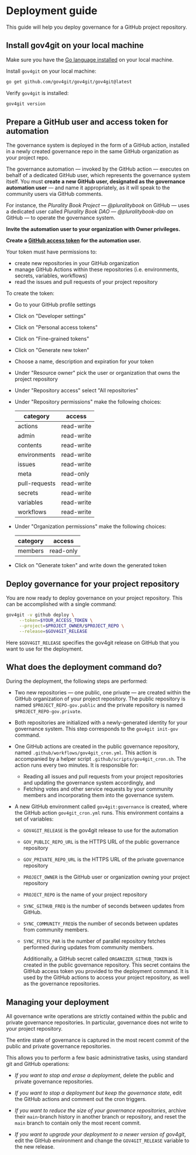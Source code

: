 
# Deployment guide

This guide will help you deploy governance for a GitHub project repository.

## Install gov4git on your local machine

Make sure you have the [Go language installed](https://golang.org/doc/install) on your local machine.

Install `gov4git` on your local machine:

```bash
go get github.com/gov4git/gov4git/gov4git@latest
```

Verify `gov4git` is installed:

```bash
gov4git version
```

## Prepare a GitHub user and access token for automation

The governance system is deployed in the form of a GitHub action, installed in a newly created governance repo in the same GitHub organization as your project repo.

The governance automation — invoked by the GitHub action — executes on behalf of a dedicated GitHub user, which represents the governance system itself. You must **create a new GitHub user, designated as the governance automation user** — and name it appropriately, as it will speak to the community users via GitHub comments.

For instance, the _Plurality Book Project_ — *@pluralitybook* on GitHub — uses a dedicated user called _Plurality Book DAO_ — *@pluralitybook-dao* on GitHub — to operate the governance system.

**Invite the automation user to your organization with Owner privileges.**

**Create a [GitHub access token](https://docs.github.com/en/github/authenticating-to-github/creating-a-personal-access-token) for the automation user.**

Your token must have permissions to:
- create new repositories in your GitHub organization
- manage GitHub Actions within these repositories (i.e. environments, secrets, variables, workflows)
- read the issues and pull requests of your project repository

To create the token:
- Go to your GitHub profile settings
- Click on "Developer settings"
- Click on "Personal access tokens"
- Click on "Fine-grained tokens"
- Click on "Generate new token"
- Choose a name, description and expiration for your token
- Under "Resource owner" pick the user or organization that owns the project repository
- Under "Repository access" select "All repositories"
- Under "Repository permissions" make the following choices:

     | category | access |
     | ----------- | ----------- |
     | actions | read-write |
     | admin | read-write |
     | contents | read-write |
     | environments | read-write |
     | issues | read-write |
     | meta | read-only |
     | pull-requests | read-write |
     | secrets | read-write |
     | variables | read-write |
     | workflows | read-write |

- Under "Organization permissions" make the following choices:

     | category | access |
     | ----------- | ----------- |
     | members | read-only |

- Click on "Generate token" and write down the generated token


## Deploy governance for your project repository

You are now ready to deploy governance on your project repository. This can be accomplished with a single command:

```bash
gov4git -v github deploy \
     --token=$YOUR_ACCESS_TOKEN \
     --project=$PROJECT_OWNER/$PROJECT_REPO \
     --release=$GOV4GIT_RELEASE
```

Here `$GOV4GIT_RELEASE` specifies the gov4git release on GitHub that you want to use for the deployment.

## What does the deployment command do?

During the deployment, the following steps are performed:

- Two new repositories — one public, one private — are created within the GitHub organization of your project repository. The public repository is named `$PROJECT_REPO-gov.public` and the private repository is named `$PROJECT_REPO-gov.private`.

- Both repositories are initialized with a newly-generated identity for your governance system. This step corresponds to the `gov4git init-gov` command.

- One GitHub actions are created in the public governance repository, named `.github/workflows/gov4git_cron.yml`. This action is accompanied by a helper script `.github/scripts/gov4git_cron.sh`. The action runs every two minutes. It is responsible for:
     - Reading all issues and pull requests from your project repositories and updating the governance system accordingly, and
     - Fetching votes and other service requests by your community members and incorporating them into the governance system.

- A new GitHub environment called `gov4git:governance` is created, where the GitHub action `gov4git_cron.yml` runs. This environment contains a set of variables:
  - `GOV4GIT_RELEASE` is the gov4git release to use for the automation
  - `GOV_PUBLIC_REPO_URL` is the HTTPS URL of the public governance repository
  - `GOV_PRIVATE_REPO_URL` is the HTTPS URL of the private governance repository
  - `PROJECT_OWNER` is the GitHub user or organization owning your project repository
  - `PROJECT_REPO` is the name of your project repository
  - `SYNC_GITHUB_FREQ` is the number of seconds between updates from GitHub.
  - `SYNC_COMMUNITY_FREQ`is the number of seconds between updates from community members.
  - `SYNC_FETCH_PAR` is the number of parallel repository fetches performed during updates from community members.

     Additionally, a GitHub secret called `ORGANIZER_GITHUB_TOKEN` is created in the public governance repository. This secret contains the GitHub access token you provided to the deployment command. It is used by the GitHub actions to access your project repository, as well as the governance repositories.

## Managing your deployment

All governance write operations are strictly contained within the public and private governance repositories. In particular, governance does not write to your project repository.

The entire state of governance is captured in the most recent commit of the public and private governance repositories.

This allows you to perform a few basic administrative tasks, using standard git and GitHub operations:

- _If you want to stop and erase a deployment_, delete the public and private governance repositories.

- _If you want to stop a deployment but keep the governance state_, edit the GitHub actions and comment out the cron triggers.

- _If you want to reduce the size of your governance repositories_, archive their `main`-branch history in another branch or repository, and reset the `main` branch to contain only the most recent commit.

- _If you want to upgrade your deployment to a newer version of gov4git_, edit the GitHub environment and change the `GOV4GIT_RELEASE` variable to the new release.
